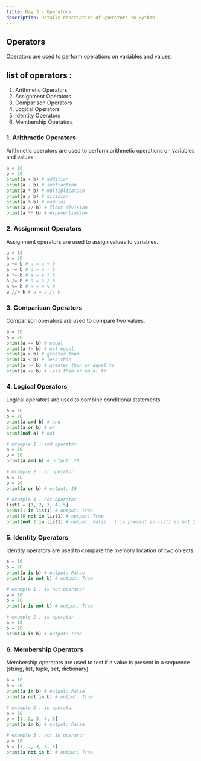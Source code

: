 ```yaml
---
title: Day 3 - Operators
description: Details description of Operators in Python
---
```


## Operators

Operators are used to perform operations on variables and values.

## list of operators :

1. Arithmetic Operators
2. Assignment Operators
3. Comparison Operators
4. Logical Operators
5. Identity Operators
6. Membership Operators


### 1. Arithmetic Operators

Arithmetic operators are used to perform arithmetic operations on variables and values.

```python
a = 10
b = 20
print(a + b) # addition
print(a - b) # subtraction
print(a * b) # multiplication
print(a / b) # division
print(a % b) # modulus
print(a // b) # floor division
print(a ** b) # exponentiation

```

### 2. Assignment Operators

Assignment operators are used to assign values to variables.

```python
a = 10
b = 20
a += b # a = a + b
a -= b # a = a - b
a *= b # a = a * b
a /= b # a = a / b
a %= b # a = a % b
a //= b # a = a // b
```

### 3. Comparison Operators

Comparison operators are used to compare two values.

```python
a = 10
b = 20
print(a == b) # equal
print(a != b) # not equal
print(a > b) # greater than
print(a < b) # less than
print(a >= b) # greater than or equal to
print(a <= b) # less than or equal to
```

### 4. Logical Operators

Logical operators are used to combine conditional statements.

```python
a = 10
b = 20
print(a and b) # and
print(a or b) # or
print(not a) # not

# example 1 : and operator
a = 10
b = 20
print(a and b) # output: 20

# example 2 : or operator
a = 10
b = 20
print(a or b) # output: 10

# example 3 : not operator
list1 = [1, 2, 3, 4, 5]
print(1 in list1) # output: True
print(6 not in list1) # output: True
print(not 1 in list1) # output: False : 1 is present in list1 so not 1 in list1 will be False
```

### 5. Identity Operators

Identity operators are used to compare the memory location of two objects.

```python
a = 10
b = 20
print(a is b) # output: False
print(a is not b) # output: True

# example 1 : is not operator
a = 10
b = 20
print(a is not b) # output: True

# example 2 : is operator
a = 10
b = 10
print(a is b) # output: True
```

### 6. Membership Operators

Membership operators are used to test if a value is present in a sequence (string, list, tuple, set, dictionary).

```python
a = 10
b = 20
print(a in b) # output: False
print(a not in b) # output: True

# example 2 : in operator
a = 10
b = [1, 2, 3, 4, 5]
print(a in b) # output: False

# example 3 : not in operator
a = 10
b = [1, 2, 3, 4, 5]
print(a not in b) # output: True
```








